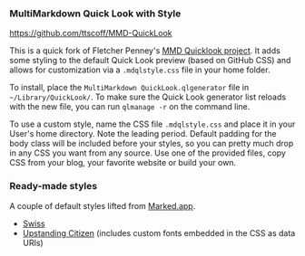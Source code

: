 ### MultiMarkdown Quick Look with Style

<https://github.com/ttscoff/MMD-QuickLook>

[mmdql]: https://github.com/fletcher/MMD-QuickLook

This is a quick fork of Fletcher Penney's [MMD Quicklook project][mmdql]. It adds some styling to the default Quick Look preview (based on GitHub CSS) and allows for customization via a `.mdqlstyle.css` file in your home folder.

To install, place the `MultiMarkdown QuickLook.qlgenerator` file in `~/Library/QuickLook/`. To make sure the Quick Look generator list reloads with the new file, you can run `qlmanage -r` on the command line.

To use a custom style, name the CSS file `.mdqlstyle.css` and place it in your User's home directory. Note the leading period. Default padding for the body class will be included before your styles, so you can pretty much drop in any CSS you want from any source. Use one of the provided files, copy CSS from your blog, your favorite website or build your own.

### Ready-made styles

A couple of default styles lifted from [Marked.app][marked].

* [Swiss](https://raw.github.com/ttscoff/MMD-QuickLook/master/mdqlstyle.swiss.css)
* [Upstanding Citizen](https://raw.github.com/ttscoff/MMD-QuickLook/master/mdqlstyle.upstandingcitizen.css) (includes custom fonts embedded in the CSS as data URIs)

[marked]: http://markedapp.com